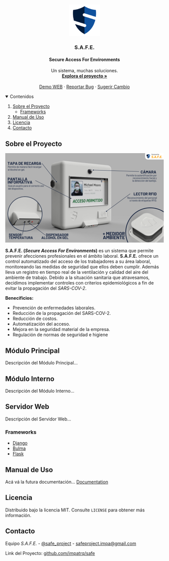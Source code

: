 <!--
*** Thanks for checking out the Best-README-Template. If you have a suggestion
*** that would make this better, please fork the repo and create a pull request
*** or simply open an issue with the tag "enhancement".
*** Thanks again! Now go create something AMAZING! :D
-->



<!-- PROJECT SHIELDS -->
<!--
*** I'm using markdown "reference style" links for readability.
*** Reference links are enclosed in brackets [ ] instead of parentheses ( ).
*** See the bottom of this document for the declaration of the reference variables
*** for contributors-url, forks-url, etc. This is an optional, concise syntax you may use.
*** https://www.markdownguide.org/basic-syntax/#reference-style-links
-->




<!-- PROJECT LOGO -->
<br />
<p align="center">
  <a href="https://github.com/impatrq/safe">
    <img src="media/Logo%20SAFE.png" alt="Logo" width="100" height="100">
  </a>

  <h3 align="center">S.A.F.E.</h3>
  <h4 align="center">Secure Access For Environments</h4>

  <p align="center">
    Un sistema, muchas soluciones.
    <br />
    <a href="https://github.com/impatrq/safe"><strong>Explora el proyecto »</strong></a>
    <br />
    <br />
    <a href="https://github.com/impatrq/safe">Demo WEB</a>
    ·
    <a href="https://github.com/impatrq/safe/issues">Reportar Bug</a>
    ·
    <a href="https://github.com/impatrq/safe/issues">Sugerir Cambio</a>
  </p>
</p>


<!-- TABLE OF CONTENTS -->
<details open="open">
  <summary>Contenidos</summary>
  <ol>
    <li>
      <a href="#sobre-el-proyecto">Sobre el Proyecto</a>
      <ul>
        <li><a href="#frameworks">Frameworks</a></li>
      </ul>
    </li>
    <!-- <li>
      <a href="#getting-started">Getting Started</a>
      <ul>
        <li><a href="#prerequisites">Prerequisites</a></li>
        <li><a href="#installation">Installation</a></li>
      </ul>
    </li> -->
    <li><a href="#manual-de-uso">Manual de Uso</a></li>
    <li><a href="#licencia">Licencia</a></li>
    <li><a href="#contacto">Contacto</a></li>
    <!-- <li><a href="#agradecimientos">Agradecimientos</a></li> -->
  </ol>
</details>



<!-- ABOUT THE PROJECT -->
## Sobre el Proyecto

![Diagrama SAFE](media/SAFE%20Diagram.png)

**S.A.F.E. (*Secure Access For Environments*)** es un sistema que permite prevenir afecciones profesionales en el ámbito laboral.
**S.A.F.E.** ofrece un control automatizado del acceso de los trabajadores a su área laboral, monitoreando las medidas de seguridad que ellos deben cumplir. Además lleva un registro en tiempo real de la ventilación y calidad del aire del ambiente de trabajo.
Debido a la situación sanitaria que atravesamos, decidimos implementar controles con criterios epidemiológicos a fin de evitar la propagación del *SARS-COV-2*.


**Benecificios:**
* Prevención de enfermedades laborales.
* Reducción de la propagación del SARS-COV-2.
* Reducción de costos.
* Automatización del acceso.
* Mejora en la seguridad material de la empresa.
* Regulación de normas de seguridad e higiene


## Módulo Principal
Descripción del Módulo Principal...

## Módulo Interno
Descripción del Módulo Interno...

## Servidor Web
Descripción del Servidor Web...


### Frameworks


* [Django](https://www.djangoproject.com/)
* [Bulma](https://bulma.io/)
* [Flask](https://laravel.com)



<!-- GETTING STARTED -->
<!-- ## Getting Started

This is an example of how you may give instructions on setting up your project locally.
To get a local copy up and running follow these simple example steps.

### Prerequisites

This is an example of how to list things you need to use the software and how to install them.
* npm
  ```sh
  npm install npm@latest -g
  ```

### Installation

1. Get a free API Key at [https://example.com](https://example.com)
2. Clone the repo
   ```sh
   git clone https://github.com/your_username_/Project-Name.git
   ```
3. Install NPM packages
   ```sh
   npm install
   ```
4. Enter your API in `config.js`
   ```JS
   const API_KEY = 'ENTER YOUR API';
   ``` -->



<!-- USAGE EXAMPLES -->
## Manual de Uso

Acá vá la futura documentación...
[Documentation](https://example.com)


<!-- LICENSE -->
## Licencia

Distribuido bajo la licencia MIT. Consulte `LICENSE` para obtener más información.

<!-- CONTACTO -->
## Contacto

Equipo *S.A.F.E.* - [@safe_project](https://www.instagram.com/safe_project/) - safeproject.impa@gmail.com

Link del Proyecto: [github.com/impatrq/safe](https://github.com/impatrq/safe)



<!-- ACKNOWLEDGEMENTS -->
<!-- ## Acknowledgements
* [GitHub Emoji Cheat Sheet](https://www.webpagefx.com/tools/emoji-cheat-sheet)
* [Img Shields](https://shields.io)
* [Choose an Open Source License](https://choosealicense.com)
* [GitHub Pages](https://pages.github.com)
* [Animate.css](https://daneden.github.io/animate.css)
* [Loaders.css](https://connoratherton.com/loaders)
* [Slick Carousel](https://kenwheeler.github.io/slick)
* [Smooth Scroll](https://github.com/cferdinandi/smooth-scroll)
* [Sticky Kit](http://leafo.net/sticky-kit)
* [JVectorMap](http://jvectormap.com)
* [Font Awesome](https://fontawesome.com)
 -->




<!-- MARKDOWN LINKS & IMAGES -->
<!-- https://www.markdownguide.org/basic-syntax/#reference-style-links -->
[contributors-shield]: https://img.shields.io/github/contributors/othneildrew/Best-README-Template.svg?style=for-the-badge
[contributors-url]: https://github.com/othneildrew/Best-README-Template/graphs/contributors
[forks-shield]: https://img.shields.io/github/forks/othneildrew/Best-README-Template.svg?style=for-the-badge
[forks-url]: https://github.com/othneildrew/Best-README-Template/network/members
[stars-shield]: https://img.shields.io/github/stars/othneildrew/Best-README-Template.svg?style=for-the-badge
[stars-url]: https://github.com/othneildrew/Best-README-Template/stargazers
[issues-shield]: https://img.shields.io/github/issues/othneildrew/Best-README-Template.svg?style=for-the-badge
[issues-url]: https://github.com/othneildrew/Best-README-Template/issues
[license-shield]: https://img.shields.io/github/license/othneildrew/Best-README-Template.svg?style=for-the-badge
[license-url]: https://github.com/othneildrew/Best-README-Template/blob/master/LICENSE.txt
[linkedin-shield]: https://img.shields.io/badge/-LinkedIn-black.svg?style=for-the-badge&logo=linkedin&colorB=555
[linkedin-url]: https://linkedin.com/in/othneildrew
